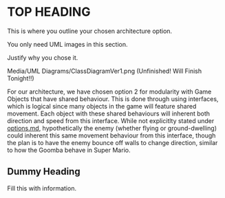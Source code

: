 # TOP HEADING 

This is where you outline your chosen architecture option.

You only need UML images in this section.

Justify why you chose it.

Media/UML Diagrams/ClassDiagramVer1.png
(Unfinished! Will Finish Tonight!!)

For our architecture, we have chosen option 2 for modularity with Game Objects that have shared behaviour. This is done through using interfaces, which is logical since many objects in the game will feature shared movement. Each object with these shared behaviours will inherent both direction and speed from this interface. While not explicitlty stated under [options.md](options.md), hypothetically the enemy (whether flying or ground-dwelling) could inherent this same movement behaviour from this interface, though the plan is to have the enemy bounce off walls to change direction, similar to how the Goomba behave in Super Mario.

## Dummy Heading
Fill this with information.
